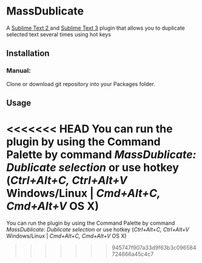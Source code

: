 # MassDublicate #
A [Sublime Text 2 ](https://www.sublimetext.com) and [Sublime Text 3](https://www.sublimetext.com/3) plugin that allows you to duplicate selected text several times using hot keys


## Installation ##
### Manual: ###
Clone or download git repository into your Packages folder.

## Usage ##

<<<<<<< HEAD
You can run the plugin by using the Command Palette by command *MassDublicate: Dublicate selection* or use hotkey (*Ctrl+Alt+C, Ctrl+Alt+V* Windows/Linux | *Cmd+Alt+C, Cmd+Alt+V* OS X)
=======
You can run the plugin by using the Command Palette by command *MassDublicate: Dublicate selection* or use hotkey (*Ctrl+Alt+C, Ctrl+Alt+V* Windows/Linux | *Cmd+Alt+C, Cmd+Alt+V* OS X)
>>>>>>> 945747f907a33d9f63b3c096584724666a45c4c7
